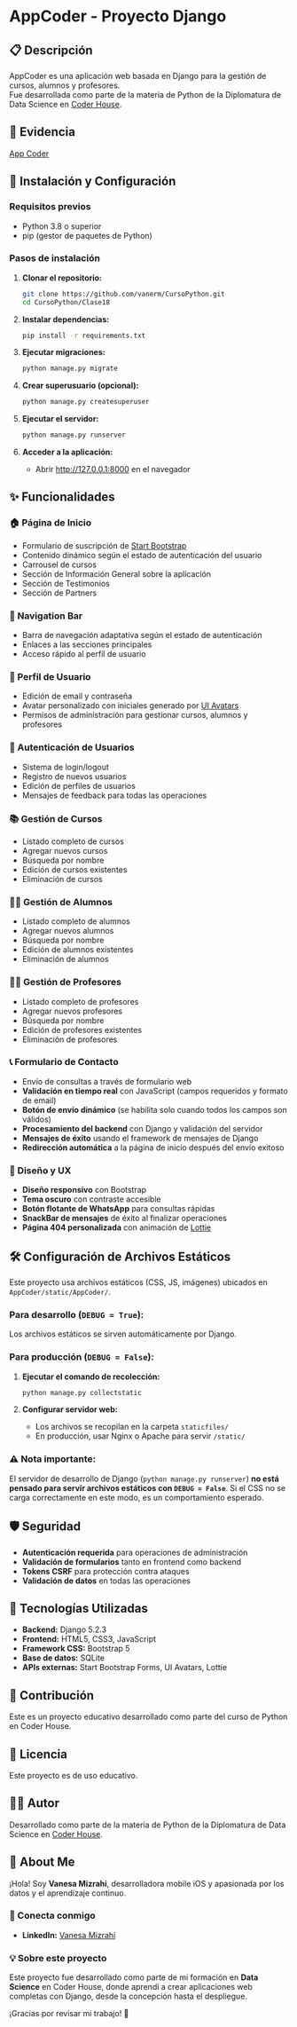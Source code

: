 # AppCoder - Proyecto Django

## 📋 Descripción

AppCoder es una aplicación web basada en Django para la gestión de cursos, alumnos y profesores.  
Fue desarrollada como parte de la materia de Python de la Diplomatura de Data Science en [Coder House](https://www.coderhouse.com/).

## 🎥 Evidencia
[App Coder](https://drive.google.com/file/d/1wy8ufQGuL3V5xY8T-8IrYqRr1peytPdM/view?usp=sharing)

## 🚀 Instalación y Configuración

### Requisitos previos
- Python 3.8 o superior
- pip (gestor de paquetes de Python)

### Pasos de instalación

1. **Clonar el repositorio:**
   ```bash
   git clone https://github.com/vanerm/CursoPython.git
   cd CursoPython/Clase18
   ```

2. **Instalar dependencias:**
   ```bash
   pip install -r requirements.txt
   ```

3. **Ejecutar migraciones:**
   ```bash
   python manage.py migrate
   ```

4. **Crear superusuario (opcional):**
   ```bash
   python manage.py createsuperuser
   ```

5. **Ejecutar el servidor:**
   ```bash
   python manage.py runserver
   ```

6. **Acceder a la aplicación:**
   - Abrir http://127.0.0.1:8000 en el navegador

## ✨ Funcionalidades

### **🏠 Página de Inicio**
- Formulario de suscripción de [Start Bootstrap](https://startbootstrap.com)
- Contenido dinámico según el estado de autenticación del usuario
- Carrousel de cursos
- Sección de Información General sobre la aplicación
- Sección de Testimonios
- Sección de Partners

### **🧭 Navigation Bar**
- Barra de navegación adaptativa según el estado de autenticación
- Enlaces a las secciones principales
- Acceso rápido al perfil de usuario

### **👤 Perfil de Usuario**
- Edición de email y contraseña
- Avatar personalizado con iniciales generado por [UI Avatars](https://ui-avatars.com/)
- Permisos de administración para gestionar cursos, alumnos y profesores

### **🔐 Autenticación de Usuarios**
- Sistema de login/logout
- Registro de nuevos usuarios
- Edición de perfiles de usuarios
- Mensajes de feedback para todas las operaciones

### **📚 Gestión de Cursos**
- Listado completo de cursos
- Agregar nuevos cursos
- Búsqueda por nombre
- Edición de cursos existentes
- Eliminación de cursos

### **👨‍🎓 Gestión de Alumnos**
- Listado completo de alumnos
- Agregar nuevos alumnos
- Búsqueda por nombre
- Edición de alumnos existentes
- Eliminación de alumnos

### **👨‍🏫 Gestión de Profesores**
- Listado completo de profesores
- Agregar nuevos profesores
- Búsqueda por nombre
- Edición de profesores existentes
- Eliminación de profesores

### **📞 Formulario de Contacto**
- Envío de consultas a través de formulario web
- **Validación en tiempo real** con JavaScript (campos requeridos y formato de email)
- **Botón de envío dinámico** (se habilita solo cuando todos los campos son válidos)
- **Procesamiento del backend** con Django y validación del servidor
- **Mensajes de éxito** usando el framework de mensajes de Django
- **Redirección automática** a la página de inicio después del envío exitoso

### **🎨 Diseño y UX**
- **Diseño responsivo** con Bootstrap
- **Tema oscuro** con contraste accesible
- **Botón flotante de WhatsApp** para consultas rápidas
- **SnackBar de mensajes** de éxito al finalizar operaciones
- **Página 404 personalizada** con animación de [Lottie](https://app.lottiefiles.com/)

## 🛠️ Configuración de Archivos Estáticos

Este proyecto usa archivos estáticos (CSS, JS, imágenes) ubicados en `AppCoder/static/AppCoder/`.

### Para desarrollo (`DEBUG = True`):
Los archivos estáticos se sirven automáticamente por Django.

### Para producción (`DEBUG = False`):
1. **Ejecutar el comando de recolección:**
   ```bash
   python manage.py collectstatic
   ```

2. **Configurar servidor web:**
   - Los archivos se recopilan en la carpeta `staticfiles/`
   - En producción, usar Nginx o Apache para servir `/static/`

### ⚠️ Nota importante:
El servidor de desarrollo de Django (`python manage.py runserver`) **no está pensado para servir archivos estáticos con `DEBUG = False`**. Si el CSS no se carga correctamente en este modo, es un comportamiento esperado.

## 🛡️ Seguridad

- **Autenticación requerida** para operaciones de administración
- **Validación de formularios** tanto en frontend como backend
- **Tokens CSRF** para protección contra ataques
- **Validación de datos** en todas las operaciones

## 📱 Tecnologías Utilizadas

- **Backend:** Django 5.2.3
- **Frontend:** HTML5, CSS3, JavaScript
- **Framework CSS:** Bootstrap 5
- **Base de datos:** SQLite
- **APIs externas:** Start Bootstrap Forms, UI Avatars, Lottie

## 🤝 Contribución

Este es un proyecto educativo desarrollado como parte del curso de Python en Coder House.

## 📄 Licencia

Este proyecto es de uso educativo.

## 👨‍💻 Autor

Desarrollado como parte de la materia de Python de la Diplomatura de Data Science en [Coder House](https://www.coderhouse.com/).

## 👋 About Me

¡Hola! Soy **Vanesa Mizrahi**, desarrolladora mobile iOS y apasionada por los datos y el aprendizaje continuo.

### 🔗 Conecta conmigo
- **LinkedIn:** [Vanesa Mizrahi](https://www.linkedin.com/in/vanesamizrahi/)

### 💡 Sobre este proyecto
Este proyecto fue desarrollado como parte de mi formación en **Data Science** en Coder House, donde aprendí a crear aplicaciones web completas con Django, desde la concepción hasta el despliegue.

¡Gracias por revisar mi trabajo! 🚀